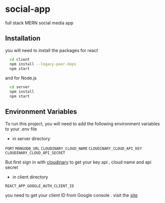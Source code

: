 # social-app
full stack MERN social media app 


## Installation

you will need to install the packages for react
```bash
  cd client
  npm install --legacy-peer-deps
  npm start 
```
and for Node.js
```bash
  cd server
  npm install 
  npm start 
```

    
## Environment Variables

To run this project, you will need to add the following environment variables to your .env file
- in server directory

`PORT` 
`MONGODB_URL`
`CLOUDINARY_CLOUD_NAME`
`CLOUDINARY_CLOUD_API_KEY`
`CLOUDINARY_CLOUD_API_SECRET`

But first sign in with [cloudinary](https://cloudinary.com/) to get your key api , cloud name and api secret

- in client directory

`REACT_APP_GOOGLE_AUTH_CLIENT_ID` 

you need to get your client ID from Google console . visit the [site](https://console.cloud.google.com/)
